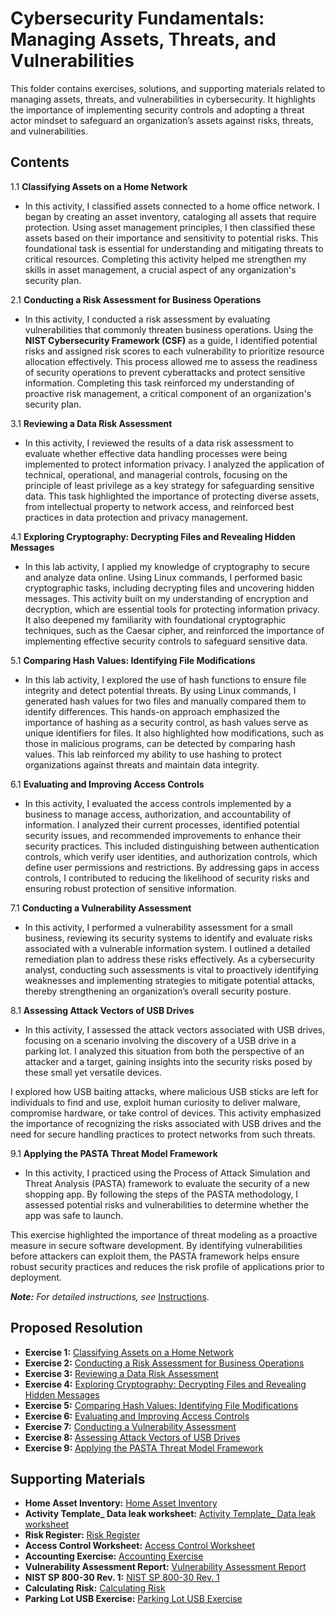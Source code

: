 # Cybersecurity Fundamentals: Managing Assets, Threats, and Vulnerabilities

This folder contains exercises, solutions, and supporting materials related to managing assets, threats, and vulnerabilities in cybersecurity. It highlights the importance of implementing security controls and adopting a threat actor mindset to safeguard an organization’s assets against risks, threats, and vulnerabilities.

## Contents
1.1  **Classifying Assets on a Home Network**

- In this activity, I classified assets connected to a home office network. I began by creating an asset inventory, cataloging all assets that require protection. Using asset management principles, I then classified these assets based on their importance and sensitivity to potential risks. This foundational task is essential for understanding and mitigating threats to critical resources. Completing this activity helped me strengthen my skills in asset management, a crucial aspect of any organization's security plan.
  
2.1  **Conducting a Risk Assessment for Business Operations**

- In this activity, I conducted a risk assessment by evaluating vulnerabilities that commonly threaten business operations. Using the **NIST Cybersecurity Framework (CSF)** as a guide, I identified potential risks and assigned risk scores to each vulnerability to prioritize resource allocation effectively. This process allowed me to assess the readiness of security operations to prevent cyberattacks and protect sensitive information. Completing this task reinforced my understanding of proactive risk management, a critical component of an organization's security plan.

3.1  **Reviewing a Data Risk Assessment**

- In this activity, I reviewed the results of a data risk assessment to evaluate whether effective data handling processes were being implemented to protect information privacy. I analyzed the application of technical, operational, and managerial controls, focusing on the principle of least privilege as a key strategy for safeguarding sensitive data. This task highlighted the importance of protecting diverse assets, from intellectual property to network access, and reinforced best practices in data protection and privacy management.

4.1  **Exploring Cryptography: Decrypting Files and Revealing Hidden Messages**

- In this lab activity, I applied my knowledge of cryptography to secure and analyze data online. Using Linux commands, I performed basic cryptographic tasks, including decrypting files and uncovering hidden messages. This activity built on my understanding of encryption and decryption, which are essential tools for protecting information privacy. It also deepened my familiarity with foundational cryptographic techniques, such as the Caesar cipher, and reinforced the importance of implementing effective security controls to safeguard sensitive data.

5.1  **Comparing Hash Values: Identifying File Modifications**

- In this lab activity, I explored the use of hash functions to ensure file integrity and detect potential threats. By using Linux commands, I generated hash values for two files and manually compared them to identify differences. This hands-on approach emphasized the importance of hashing as a security control, as hash values serve as unique identifiers for files. It also highlighted how modifications, such as those in malicious programs, can be detected by comparing hash values. This lab reinforced my ability to use hashing to protect organizations against threats and maintain data integrity.

6.1  **Evaluating and Improving Access Controls**

- In this activity, I evaluated the access controls implemented by a business to manage access, authorization, and accountability of information. I analyzed their current processes, identified potential security issues, and recommended improvements to enhance their security practices. This included distinguishing between authentication controls, which verify user identities, and authorization controls, which define user permissions and restrictions. By addressing gaps in access controls, I contributed to reducing the likelihood of security risks and ensuring robust protection of sensitive information. 

7.1  **Conducting a Vulnerability Assessment**

- In this activity, I performed a vulnerability assessment for a small business, reviewing its security systems to identify and evaluate risks associated with a vulnerable information system. I outlined a detailed remediation plan to address these risks effectively. As a cybersecurity analyst, conducting such assessments is vital to proactively identifying weaknesses and implementing strategies to mitigate potential attacks, thereby strengthening an organization’s overall security posture.

8.1  **Assessing Attack Vectors of USB Drives**

- In this activity, I assessed the attack vectors associated with USB drives, focusing on a scenario involving the discovery of a USB drive in a parking lot. I analyzed this situation from both the perspective of an attacker and a target, gaining insights into the security risks posed by these small yet versatile devices.

I explored how USB baiting attacks, where malicious USB sticks are left for individuals to find and use, exploit human curiosity to deliver malware, compromise hardware, or take control of devices. This activity emphasized the importance of recognizing the risks associated with USB drives and the need for secure handling practices to protect networks from such threats.

9.1  **Applying the PASTA Threat Model Framework**

- In this activity, I practiced using the Process of Attack Simulation and Threat Analysis (PASTA) framework to evaluate the security of a new shopping app. By following the steps of the PASTA methodology, I assessed potential risks and vulnerabilities to determine whether the app was safe to launch.

This exercise highlighted the importance of threat modeling as a proactive measure in secure software development. By identifying vulnerabilities before attackers can exploit them, the PASTA framework helps ensure robust security practices and reduces the risk profile of applications prior to deployment.

***Note:** For detailed instructions, see* [Instructions](Instructions.md).

## Proposed Resolution
- **Exercise 1:** [Classifying Assets on a Home Network](https://github.com/Hugh-Kumbi/Cybersecurity-Portfolio/blob/main/IV.%20Assests%20Threats%20and%20Vulnerabilities/1.1%20Hugh_Classifying%20Assets%20on%20a%20Home%20Network.pdf)
- **Exercise 2:** [Conducting a Risk Assessment for Business Operations](https://github.com/Hugh-Kumbi/Cybersecurity-Portfolio/blob/main/IV.%20Assests%20Threats%20and%20Vulnerabilities/2.1%20Hugh_Completed%20Risk%20Register.pdf)
- **Exercise 3:** [Reviewing a Data Risk Assessment](https://github.com/Hugh-Kumbi/Cybersecurity-Portfolio/blob/main/IV.%20Assests%20Threats%20and%20Vulnerabilities/3.1%20Hugh_Completed%20Data%20Leak%20Worksheet.pdf)
- **Exercise 4:** [Exploring Cryptography: Decrypting Files and Revealing Hidden Messages](https://github.com/Hugh-Kumbi/Cybersecurity-Portfolio/blob/main/IV.%20Assests%20Threats%20and%20Vulnerabilities/4.1%20Hugh_Decrypting%20an%20Encrypted%20Message.md)
- **Exercise 5:** [Comparing Hash Values: Identifying File Modifications](https://github.com/Hugh-Kumbi/Cybersecurity-Portfolio/blob/main/IV.%20Assests%20Threats%20and%20Vulnerabilities/5.1%20Hugh_Comparing%20Hash%20Values%3A%20Identifying%20File%20Modifications.md)
- **Exercise 6:** [Evaluating and Improving Access Controls](https://github.com/Hugh-Kumbi/Cybersecurity-Portfolio/blob/main/IV.%20Assests%20Threats%20and%20Vulnerabilities/6.1%20Hugh_Evaluating%20and%20Improving%20Access%20Controls.pdf)
- **Exercise 7:** [Conducting a Vulnerability Assessment](https://github.com/Hugh-Kumbi/Cybersecurity-Portfolio/blob/main/IV.%20Assests%20Threats%20and%20Vulnerabilities/7.1%20Hugh_Conducting%20a%20Vulnerability%20Assessment.md)
- **Exercise 8:** [Assessing Attack Vectors of USB Drives](https://github.com/Hugh-Kumbi/Cybersecurity-Portfolio/blob/main/IV.%20Assests%20Threats%20and%20Vulnerabilities/8.1%20Hugh_Assessing%20Attack%20Vectors%20of%20USB%20Drives.md)
- **Exercise 9:** [Applying the PASTA Threat Model Framework](https://github.com/Hugh-Kumbi/Cybersecurity-Portfolio/blob/main/IV.%20Assests%20Threats%20and%20Vulnerabilities/9.1%20Hugh_Applying%20the%20PASTA%20Threat%20Model%20Framework.pdf)

## Supporting Materials
- **Home Asset Inventory:** [Home Asset Inventory](https://github.com/Hugh-Kumbi/Cybersecurity-Portfolio/blob/main/IV.%20Assests%20Threats%20and%20Vulnerabilities/Home%20Asset%20Inventory.xlsx)
- **Activity Template_ Data leak worksheet:** [Activity Template_ Data leak worksheet](https://github.com/Hugh-Kumbi/Cybersecurity-Portfolio/blob/main/IV.%20Assests%20Threats%20and%20Vulnerabilities/Activity%20Template_%20Data%20leak%20worksheet.pdf)
- **Risk Register:** [Risk Register](https://github.com/Hugh-Kumbi/Cybersecurity-Portfolio/blob/main/IV.%20Assests%20Threats%20and%20Vulnerabilities/Risk%20Register.pdf)
- **Access Control Worksheet:** [Access Control Worksheet](https://github.com/Hugh-Kumbi/Cybersecurity-Portfolio/blob/main/IV.%20Assests%20Threats%20and%20Vulnerabilities/Access%20Control%20Worksheet.pdf)
- **Accounting Exercise:** [Accounting Exercise](https://github.com/Hugh-Kumbi/Cybersecurity-Portfolio/blob/main/IV.%20Assests%20Threats%20and%20Vulnerabilities/Accounting%20Exercise.xlsx)
- **Vulnerability Assessment Report:** [Vulnerability Assessment Report](https://github.com/Hugh-Kumbi/Cybersecurity-Portfolio/blob/main/IV.%20Assests%20Threats%20and%20Vulnerabilities/Vulnerability%20Assessment%20Report.pdf)
- **NIST SP 800-30 Rev. 1:** [NIST SP 800-30 Rev. 1](https://github.com/Hugh-Kumbi/Cybersecurity-Portfolio/blob/main/IV.%20Assests%20Threats%20and%20Vulnerabilities/NIST%20SP%20800-30%20Rev.%201.pdf)
- **Calculating Risk:** [Calculating Risk](https://github.com/Hugh-Kumbi/Cybersecurity-Portfolio/blob/main/IV.%20Assests%20Threats%20and%20Vulnerabilities/Calculating%20Risks.pdf)
- **Parking Lot USB Exercise:** [Parking Lot USB Exercise](https://github.com/Hugh-Kumbi/Cybersecurity-Portfolio/blob/main/IV.%20Assests%20Threats%20and%20Vulnerabilities/Parking%20Lot%20USB%20Exercise.pdf)
